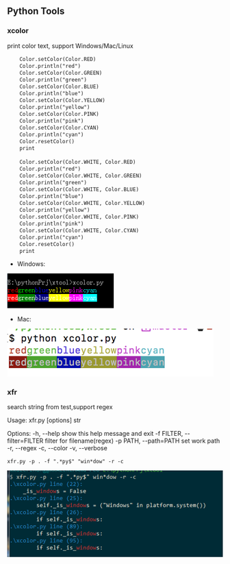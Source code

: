 ## Python Tools


### xcolor
print color text, support Windows/Mac/Linux
```
    Color.setColor(Color.RED)
    Color.println("red")
    Color.setColor(Color.GREEN)
    Color.println("green")
    Color.setColor(Color.BLUE)
    Color.println("blue")
    Color.setColor(Color.YELLOW)
    Color.println("yellow")
    Color.setColor(Color.PINK)
    Color.println("pink")
    Color.setColor(Color.CYAN)
    Color.println("cyan")
    Color.resetColor()
    print

    Color.setColor(Color.WHITE, Color.RED)
    Color.println("red")
    Color.setColor(Color.WHITE, Color.GREEN)
    Color.println("green")
    Color.setColor(Color.WHITE, Color.BLUE)
    Color.println("blue")
    Color.setColor(Color.WHITE, Color.YELLOW)
    Color.println("yellow")
    Color.setColor(Color.WHITE, Color.PINK)
    Color.println("pink")
    Color.setColor(Color.WHITE, Color.CYAN)
    Color.println("cyan")
    Color.resetColor()
    print
```
- Windows:

![](png/xcolor_win.png)

- Mac:

![](png/xcolor_mac.png)


### xfr
search string from test,support regex

Usage: xfr.py [options] str

Options:
  -h, --help            show this help message and exit
  -f FILTER, --filter=FILTER
                        filter for filename(regex)
  -p PATH, --path=PATH  set work path
  -r, --regex
  -c, --color
  -v, --verbose
```
xfr.py -p . -f ".*py$" "win*dow" -r -c
```

![](png/xfr.png)
